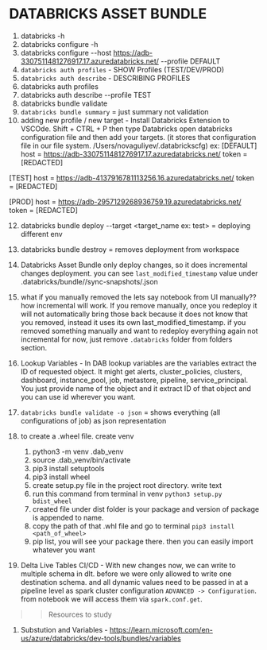 # DATABRICKS ASSET BUNDLE

1.  databricks -h
2.  databricks configure -h
3.  databricks configure --host https://adb-3307511481276917.17.azuredatabricks.net/ --profile DEFAULT
4.  `databricks auth profiles` - SHOW Profiles (TEST/DEV/PROD)
6.  `databricks auth describe` - DESCRIBING PROFILES
7.  databricks auth profiles
8.  databricks auth describe --profile TEST
9. databricks bundle validate
10. `databricks bundle summary` = just summary not validation
11. adding new profile / new target - Install Databricks Extension to VSCOde. Shift + CTRL + P then type Databricks open databricks configuration file and then add your targets. (it stores that configuration file in our file system. /Users/novaguliyev/.databrickscfg)  ex:
[DEFAULT]
host  = https://adb-3307511481276917.17.azuredatabricks.net/
token = [REDACTED]

[TEST]
host = https://adb-4137916781113256.16.azuredatabricks.net/
token = [REDACTED]

[PROD]
host = https://adb-2957129268936759.19.azuredatabricks.net/
token = [REDACTED] 

12. databricks bundle deploy --target <target_name ex: test> = deploying different env
13. databricks bundle destroy = removes deployment from workspace
14. Databricks Asset Bundle only deploy changes, so it does incremental changes deployment. 
    you can see `last_modified_timestamp` value under .databricks/bundle/<env>/sync-snapshots/<sometext>.json

15. what if you manually removed the lets say notebook from UI manually?? how incremental will work. If you remove manually, once you redeploy it will not automatically bring those back because it does not know that you removed, instead it uses its own last_modified_timestamp. 
if you removed something manually and want to redeploy everything again not incremental for now, just remove  `.databricks` folder from folders section.
16. Lookup Variables - In DAB lookup variables are the variables extract the ID of requested object. It might get alerts, cluster_policies, clusters, dashboard, instance_pool, job, metastore, pipeline, service_principal. You just provide name of the object and it extract ID of that object and you can use id wherever you want. 
17. `databricks bundle validate -o json` = shows everything (all configurations of job) as json representation
18. to create a .wheel file. create venv 
    1. python3 -m venv .dab_venv 
    2. source .dab_venv/bin/activate
    3. pip3 install setuptools
    4. pip3 install wheel
    5. create setup.py file in the project root directory. write text 
    6. run this command from terminal in venv `python3 setup.py bdist_wheel`
    7. created file under dist folder is your package and version of package is appended to name.
    8. copy the path of that .whl file and go to terminal `pip3 install <path_of_wheel>`
    9. pip list, you will see your package there. then you can easily import whatever you want
19. Delta Live Tables CI/CD - With new changes now, we can write to multiple schema in dlt. before we were only allowed to write one destination schema. and all dynamic values need to be passed in at a pipeline level as spark cluster configuration `ADVANCED -> Configuration`. from notebook we will access them via `spark.conf.get`.




>> Resources to study
1. Substution and Variables - https://learn.microsoft.com/en-us/azure/databricks/dev-tools/bundles/variables

